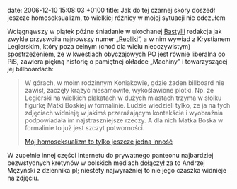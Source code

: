 date: 2006-12-10 15:08:03 +0100
title: Jak do tej czarnej skóry doszedł jeszcze homoseksualizm, to wielkiej różnicy w mojej sytuacji nie odczułem

Wciągnąwszy w piątek późne śniadanie w ukochanej [Bastylii](http://www.bastylia.com.pl/ 'najlepsze naleśniki w Warszawie') redakcja jak zwykle przyswoiła najnowszy numer „[Repliki](http://replika.kampania.org.pl/ 'dwumiesięcznik KPH')”, a w nim wywiad z Krystianem Legierskim, który poza celnym (choć dla wielu nieoczywistym) spostrzeżeniem, że w kwestiach obyczajowych PO jest równie liberalna co PiS, zawiera piękną historię o pamiętnej okładce „Machiny” i towarzyszącej jej billboardach:

> W górach, w moim rodzinnym Koniakowie, gdzie żaden billboard nie zawisł, zaczęły krążyć niesamowite, wykoślawione plotki. Np. że Legierski na wielkich plakatach w dużych miastach trzyma w słoiku figurkę Matki Boskiej w formalinie. Ludzie wiedzieli tylko, że ja na tych zdjęciach widnieję w jakimś przerażającym kontekście i wyobraźnia podpowiadała im najstraszniejsze rzeczy. A dla nich Matka Boska w formalinie to już jest szczyt potworności.
>
> [Mój homoseksualizm to tylko jeszcze jedna inność](http://www.innastrona.pl/wywiady_legierski.phtml 'innastrona.pl ma lepsze archiwa „Repliki” niż ona sama')

W zupełnie innej części Internetu do prywatnego panteonu najbardziej bezwstydnych kretynów w polskich mediach [dołączył](wycinki/mars-wita-was.png '„kamienie, które udają czaszkę”…') za to Andrzej Mężyński z dziennika.pl; niestety najwyraźniej to nie jego czaszka widnieje na zdjęciu.

